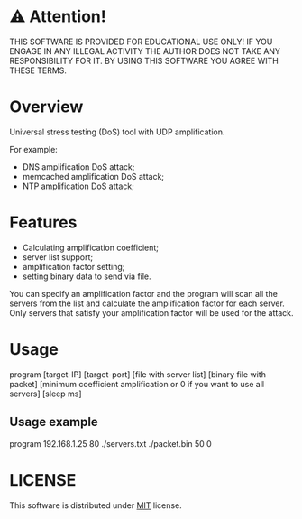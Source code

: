 # :warning: Attention!

THIS SOFTWARE IS PROVIDED FOR EDUCATIONAL USE ONLY! IF YOU ENGAGE IN ANY ILLEGAL ACTIVITY THE AUTHOR DOES NOT TAKE ANY RESPONSIBILITY FOR IT. BY USING THIS SOFTWARE YOU AGREE WITH THESE TERMS.

# Overview

Universal stress testing (DoS) tool with UDP amplification.

For example:
- DNS amplification DoS attack;
- memcached amplification DoS attack;
- NTP amplification DoS attack;

# Features

- Calculating amplification coefficient;
- server list support;
- amplification factor setting;
- setting binary data to send via file.

You can specify an amplification factor and the program will scan all the servers from the list and calculate the amplification factor for each server. Only servers that satisfy your amplification factor will be used for the attack.

# Usage

program [target-IP] [target-port] [file with server list] [binary file with packet] [minimum coefficient amplification or 0 if you want to use all servers] [sleep ms]

## Usage example

program 192.168.1.25 80 ./servers.txt ./packet.bin 50 0

# LICENSE

This software is distributed under [MIT](https://opensource.org/licenses/MIT) license.
